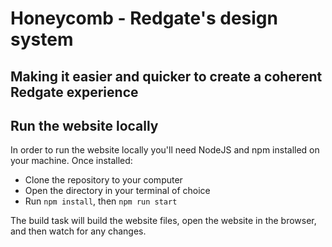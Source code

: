 # Honeycomb - Redgate's design system
## Making it easier and quicker to create a coherent Redgate experience

## Run the website locally
In order to run the website locally you'll need NodeJS and npm installed on your machine. Once installed:

* Clone the repository to your computer
* Open the directory in your terminal of choice
* Run `npm install`, then `npm run start`

The build task will build the website files, open the website in the browser, and then watch for any changes.